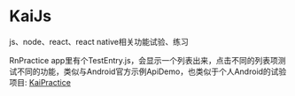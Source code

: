 # KaiJs

js、node、react、react native相关功能试验、练习

RnPractice app里有个TestEntry.js，会显示一个列表出来，点击不同的列表项测试不同的功能，类似与Android官方示例ApiDemo，也类似于个人Android的试验项目: [KaiPractice](https://github.com/qianhk/KaiPractice)



